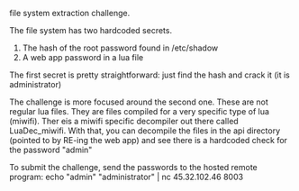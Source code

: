 file system extraction challenge.

The file system has two hardcoded secrets.
1. The hash of the root password found in /etc/shadow
2. A web app password in a lua file

The first secret is pretty straightforward: just find the
hash and crack it (it is administrator)

The challenge is more focused around the second one. These are not
regular lua files. They are files compiled for a very specific 
type of lua (miwifi). Ther eis a miwifi specific decompiler out there
called LuaDec_miwifi. With that, you can decompile the files in the
api directory (pointed to by RE-ing the web app) and see there is a 
hardcoded check for the password "admin"

To submit the challenge, send the passwords to the hosted remote program:
echo "admin" "administrator" | nc 45.32.102.46  8003
